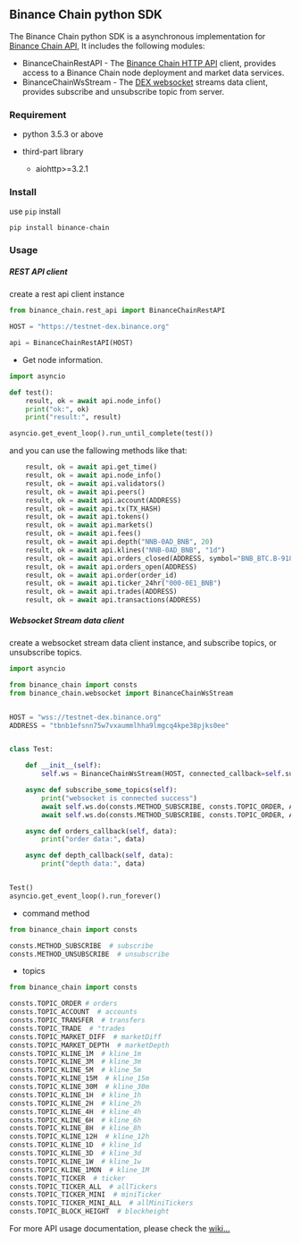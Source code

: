 
## Binance Chain python SDK
The Binance Chain python SDK is a asynchronous implementation for [Binance Chain API](https://binance-chain.github.io/index.html),
It includes the following modules:

- BinanceChainRestAPI - The [Binance Chain HTTP API](https://binance-chain.github.io/api-reference/dex-api/paths.html) client, provides access to a Binance Chain node deployment and market data services.
- BinanceChainWsStream - The [DEX websocket](https://binance-chain.github.io/api-reference/dex-api/ws-connection.html) streams data client, provides subscribe and unsubscribe topic from server.


### Requirement

- python 3.5.3 or above

- third-part library
	- aiohttp>=3.2.1


### Install
use `pip` install 
```text
pip install binance-chain
```

### Usage

##### REST API client

create a rest api client instance
```python
from binance_chain.rest_api import BinanceChainRestAPI

HOST = "https://testnet-dex.binance.org"

api = BinanceChainRestAPI(HOST)
```

- Get node information.
```python
import asyncio

def test():
    result, ok = await api.node_info()
    print("ok:", ok)
    print("result:", result)

asyncio.get_event_loop().run_until_complete(test())
```

and you can use the fallowing methods like that:
```python
    result, ok = await api.get_time()
    result, ok = await api.node_info()
    result, ok = await api.validators()
    result, ok = await api.peers()
    result, ok = await api.account(ADDRESS)
    result, ok = await api.tx(TX_HASH)
    result, ok = await api.tokens()
    result, ok = await api.markets()
    result, ok = await api.fees()
    result, ok = await api.depth("NNB-0AD_BNB", 20)
    result, ok = await api.klines("NNB-0AD_BNB", "1d")
    result, ok = await api.orders_closed(ADDRESS, symbol="BNB_BTC.B-918")
    result, ok = await api.orders_open(ADDRESS)
    result, ok = await api.order(order_id)
    result, ok = await api.ticker_24hr("000-0E1_BNB")
    result, ok = await api.trades(ADDRESS)
    result, ok = await api.transactions(ADDRESS)
```


##### Websocket Stream data client

create a websocket stream data client instance, and subscribe topics, or unsubscribe topics.
```python
import asyncio

from binance_chain import consts
from binance_chain.websocket import BinanceChainWsStream


HOST = "wss://testnet-dex.binance.org"
ADDRESS = "tbnb1efsnn75w7vxaummlhha9lmgcq4kpe38pjks0ee"


class Test:

    def __init__(self):
        self.ws = BinanceChainWsStream(HOST, connected_callback=self.subscribe_some_topics)

    async def subscribe_some_topics(self):
        print("websocket is connected success")
        await self.ws.do(consts.METHOD_SUBSCRIBE, consts.TOPIC_ORDER, ADDRESS, callback=self.orders_callback)
        await self.ws.do(consts.METHOD_SUBSCRIBE, consts.TOPIC_ORDER, ADDRESS, callback=self.depth_callback)

    async def orders_callback(self, data):
        print("order data:", data)

    async def depth_callback(self, data):
        print("depth data:", data)


Test()
asyncio.get_event_loop().run_forever()
```

- command method
```python
from binance_chain import consts

consts.METHOD_SUBSCRIBE  # subscribe
consts.METHOD_UNSUBSCRIBE  # unsubscribe
```

- topics
```python
from binance_chain import consts

consts.TOPIC_ORDER # orders
consts.TOPIC_ACCOUNT  # accounts
consts.TOPIC_TRANSFER  # transfers
consts.TOPIC_TRADE  # "trades
consts.TOPIC_MARKET_DIFF  # marketDiff
consts.TOPIC_MARKET_DEPTH  # marketDepth
consts.TOPIC_KLINE_1M  # kline_1m
consts.TOPIC_KLINE_3M  # kline_3m
consts.TOPIC_KLINE_5M  # kline_5m
consts.TOPIC_KLINE_15M  # kline_15m
consts.TOPIC_KLINE_30M  # kline_30m
consts.TOPIC_KLINE_1H  # kline_1h
consts.TOPIC_KLINE_2H  # kline_2h
consts.TOPIC_KLINE_4H  # kline_4h
consts.TOPIC_KLINE_6H  # kline_6h
consts.TOPIC_KLINE_8H  # kline_8h
consts.TOPIC_KLINE_12H  # kline_12h
consts.TOPIC_KLINE_1D  # kline_1d
consts.TOPIC_KLINE_3D  # kline_3d
consts.TOPIC_KLINE_1W  # kline_1w
consts.TOPIC_KLINE_1MON  # kline_1M
consts.TOPIC_TICKER  # ticker
consts.TOPIC_TICKER_ALL  # allTickers
consts.TOPIC_TICKER_MINI  # miniTicker
consts.TOPIC_TICKER_MINI_ALL  # allMiniTickers
consts.TOPIC_BLOCK_HEIGHT  # blockheight
```


For more API usage documentation, please check the [wiki...](https://binance-chain.github.io/index.html)
